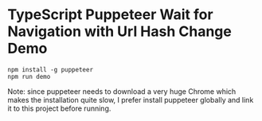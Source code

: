 TypeScript Puppeteer Wait for Navigation with Url Hash Change Demo
==================================================================

```
npm install -g puppeteer
npm run demo
```

Note: since puppeteer needs to download a very huge Chrome which makes the installation quite slow,
I prefer install puppeteer globally and link it to this project before running.
